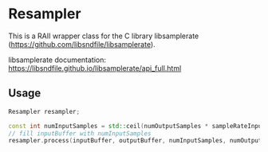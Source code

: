 # Resampler
This is a RAII wrapper class for the C library libsamplerate (https://github.com/libsndfile/libsamplerate).

libsamplerate documentation: https://libsndfile.github.io/libsamplerate/api_full.html

## Usage

``` cpp
Resampler resampler;

const int numInputSamples = std::ceil(numOutputSamples * sampleRateInput / sampleRateOutput);
// fill inputBuffer with numInputSamples
resampler.process(inputBuffer, outputBuffer, numInputSamples, numOutputSamples);
```
